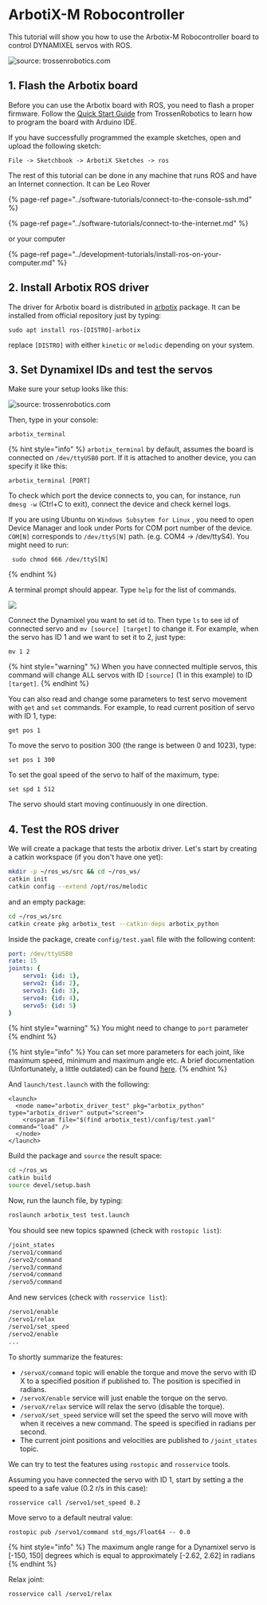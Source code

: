 # ArbotiX-M Robocontroller



This tutorial will show you how to use the Arbotix-M Robocontroller board to control DYNAMIXEL servos with ROS. 

![source: trossenrobotics.com](../.gitbook/assets/image%20%2823%29.png)

## 1. Flash the Arbotix board

Before you can use the Arbotix board with ROS, you need to flash a proper firmware. Follow the [Quick Start Guide](https://learn.trossenrobotics.com/arbotix/7-arbotix-quick-start-guide) from TrossenRobotics to learn how to program the board with Arduino IDE.

If you have successfully programmed the example sketches, open and upload the following sketch:

```text
File -> Sketchbook -> ArbotiX Sketches -> ros
```

The rest of this tutorial can be done in any machine that runs ROS and have an Internet connection. It can be Leo Rover

{% page-ref page="../software-tutorials/connect-to-the-console-ssh.md" %}

{% page-ref page="../software-tutorials/connect-to-the-internet.md" %}

or your computer

{% page-ref page="../development-tutorials/install-ros-on-your-computer.md" %}

## 2. Install Arbotix ROS driver

The driver for Arbotix board is distributed in [arbotix](http://wiki.ros.org/arbotix) package. It can be installed from official repository just by typing:

```text
sudo apt install ros-[DISTRO]-arbotix
```

replace `[DISTRO]` with either `kinetic` or `melodic` depending on your system.

## 3. Set Dynamixel IDs and test the servos

Make sure your setup looks like this:

![source: trossenrobotics.com](../.gitbook/assets/image%20%288%29.png)

Then, type in your console:

```text
arbotix_terminal
```

{% hint style="info" %}
`arbotix_terminal` by default, assumes the board is connected on `/dev/ttyUSB0` port. If it is attached to another device, you can specify it like this: 

```text
arbotix_terminal [PORT]
```

To check which port the device connects to, you can, for instance, run `dmesg -w` \(Ctrl+C to exit\), connect the device and check kernel logs. 

If you are using Ubuntu on `Windows Subsytem for Linux` , you need to open Device Manager and look under Ports for COM port number of the device. `COM[N]` corresponds to `/dev/ttyS[N]` path. \(e.g. COM4 -&gt; /dev/ttyS4\). You might need to run:

```text
 sudo chmod 666 /dev/ttyS[N]
```
{% endhint %}

A terminal prompt should appear. Type `help` for the list of commands.

![](../.gitbook/assets/image%20%2846%29.png)

Connect the Dynamixel you want to set id to. Then type `ls` to see id of connected servo and `mv [source] [target]` to change it. For example, when the servo has ID 1 and we want to set it to 2, just type:

```text
mv 1 2
```

{% hint style="warning" %}
When you have connected multiple servos, this command will change ALL servos with ID `[source]` \(1 in this example\) to ID `[target]`.
{% endhint %}

You can also read and change some parameters to test servo movement with `get` and `set` commands. For example, to read current position of servo with ID 1, type:

```text
get pos 1
```

To move the servo to position 300 \(the range is between 0 and 1023\), type:

```text
set pos 1 300
```

To set the goal speed of the servo to half of the maximum, type:

```text
set spd 1 512
```

The servo should start moving continuously in one direction.

## 4. Test the ROS driver

We will create a package that tests the arbotix driver. Let's start by creating a catkin workspace \(if you don't have one yet\):

```bash
mkdir -p ~/ros_ws/src && cd ~/ros_ws/
catkin init
catkin config --extend /opt/ros/melodic
```

and an empty package:

```bash
cd ~/ros_ws/src
catkin create pkg arbotix_test --catkin-deps arbotix_python
```

Inside the package, create `config/test.yaml` file with the following content:

```yaml
port: /dev/ttyUSB0
rate: 15
joints: {
    servo1: {id: 1},
    servo2: {id: 2},
    servo3: {id: 3},
    servo4: {id: 4},
    servo5: {id: 5}
}
```

{% hint style="warning" %}
You might need to change to `port` parameter
{% endhint %}

{% hint style="info" %}
You can set more parameters for each joint, like maximum speed, minimum and maximum angle etc. A brief documentation \(Unfortunately, a little outdated\) can be found [here](http://wiki.ros.org/arbotix_python#Parameters).
{% endhint %}

And `launch/test.launch` with the following:

```markup
<launch>
  <node name="arbotix_driver_test" pkg="arbotix_python" type="arbotix_driver" output="screen">
    <rosparam file="$(find arbotix_test)/config/test.yaml" command="load" />
  </node>
</launch>
```

Build the package and `source` the result space:

```bash
cd ~/ros_ws
catkin build
source devel/setup.bash
```

Now, run the launch file, by typing:

```bash
roslaunch arbotix_test test.launch
```

You should see new topics spawned \(check with `rostopic list`\): 

```bash
/joint_states
/servo1/command
/servo2/command
/servo3/command
/servo4/command
/servo5/command
```

And new services \(check with `rosservice list`\):

```bash
/servo1/enable
/servo1/relax
/servo1/set_speed
/servo2/enable
...
```

To shortly summarize the features:

* `/servoX/command` topic will enable the torque and move the servo with ID X to a specified position if published to. The position is specified in radians.
* `/servoX/enable` service will just enable the torque on the servo.
* `/servoX/relax` service will relax the servo \(disable the torque\).
* `/servoX/set_speed` service will set the speed the servo will move with when it receives a new command. The speed is specified in radians per second.
* The current joint positions and velocities are published to `/joint_states` topic.

We can try to test the features using `rostopic` and `rosservice` tools.

Assuming you have connected the servo with ID 1, start by setting a the speed to a safe value \(0.2 r/s in this case\):

```bash
rosservice call /servo1/set_speed 0.2
```

Move servo to a default neutral value:

```text
rostopic pub /servo1/command std_mgs/Float64 -- 0.0
```

{% hint style="info" %}
The maximum angle range for a Dynamixel servo is \[-150, 150\] degrees which is equal to approximately \[-2.62, 2.62\] in radians
{% endhint %}

Relax joint:

```text
rosservice call /servo1/relax
```


